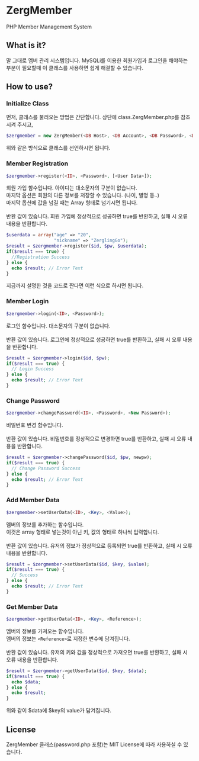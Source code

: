 # ZergMember
PHP Member Management System

## What is it?
말 그대로 멤버 관리 시스템입니다. MySQLi를 이용한 회원가입과 로그인을 해야하는 부분이 필요할때 이 클래스를 사용하면 쉽게 해결할 수 있습니다.

## How to use?
### Initialize Class
먼저, 클래스를 불러오는 방법은 간단합니다. 상단에 class.ZergMember.php를 참조시켜 주시고,
```php
$zergmember = new ZergMember(<DB Host>, <DB Account>, <DB Password>, <DB Scheme>, <DB Table>);
```
위와 같은 방식으로 클래스를 선언하시면 됩니다.

### Member Registration
```php
$zergmember->register(<ID>, <Password>, [<User Data>]);
```
회원 가입 함수입니다. 아이디는 대소문자의 구분이 없습니다.<br />
마지막 옵션은 회원의 다른 정보를 저장할 수 있습니다. (나이, 별명 등..)<br />
마지막 옵션에 값을 넘길 때는 Array 형태로 넘기시면 됩니다.<br /><br />
반환 값이 있습니다. 회원 가입에 정상적으로 성공하면 true를 반환하고, 실패 시 오류 내용을 반환합니다.
```php
$userdata = array("age" => "20",
                  "nickname" => "ZerglingGo");
$result = $zergmember->register($id, $pw, $userdata);
if($result === true) {
  //Registration Success
} else {
  echo $result; // Error Text
}
```
지금까지 설명한 것을 코드로 짠다면 이런 식으로 하시면 됩니다.

### Member Login
```php
$zergmember->login(<ID>, <Password>);
```
로그인 함수입니다. 대소문자의 구분이 없습니다.<br /><br />
반환 값이 있습니다. 로그인에 정상적으로 성공하면 true를 반환하고, 실패 시 오류 내용을 반환합니다.
```php
$result = $zergmember->login($id, $pw);
if($result === true) {
  // Login Success
} else {
  echo $result; // Error Text
}
```

### Change Password
```php
$zergmember->changePassword(<ID>, <Password>, <New Password>);
```
비밀번호 변경 함수입니다.<br /><br />
반환 값이 있습니다. 비밀번호를 정상적으로 변경하면 true를 반환하고, 실패 시 오류 내용을 반환합니다.
```php
$result = $zergmember->changePassword($id, $pw, newpw);
if($result === true) {
  // Change Password Success
} else {
  echo $result; // Error Text
}
```

### Add Member Data
```php
$zergmember->setUserData(<ID>, <Key>, <Value>);
```
멤버의 정보를 추가하는 함수입니다.<br />
이것은 array 형태로 넣는것이 아닌 키, 값의 형태로 하나씩 입력합니다.<br /><br />
반환 값이 있습니다. 유저의 정보가 정상적으로 등록되면 true를 반환하고, 실패 시 오류 내용을 반환합니다.
```php
$result = $zergmember->setUserData($id, $key, $value);
if($result === true) {
  // Success
} else {
  echo $result; // Error Text
}
```

### Get Member Data
```php
$zergmember->getUserData(<ID>, <Key>, <Reference>);
```
멤버의 정보를 가져오는 함수입니다.<br />
멤버의 정보는 `<Reference>`로 지정한 변수에 담겨집니다.<br /><br />
반환 값이 있습니다. 유저의 키와 값을 정상적으로 가져오면 true를 반환하고, 실패 시 오류 내용을 반환합니다.
```php
$result = $zergmember->getUserData($id, $key, $data);
if($result === true) {
  echo $data;
} else {
  echo $result;
}
```
위와 같이 $data에 $key의 value가 담겨집니다.

## License
ZergMember 클래스(password.php 포함)는 MIT License에 따라 사용하실 수 있습니다.
